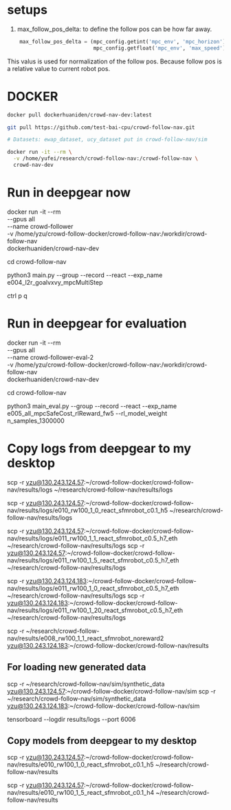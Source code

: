 # setups 


1. max_follow_pos_delta: to define the follow pos can be how far away.

```python
    max_follow_pos_delta = (mpc_config.getint('mpc_env', 'mpc_horizon') *
                            mpc_config.getfloat('mpc_env', 'max_speed'))
```
This valus is used for normalization of the follow pos. Because follow pos is a relative value to current robot pos.




# DOCKER

```bash
docker pull dockerhuaniden/crowd-nav-dev:latest

git pull https://github.com/test-bai-cpu/crowd-follow-nav.git

# Datasets: ewap_dataset, ucy_dataset put in crowd-follow-nav/sim

docker run -it --rm \
  -v /home/yufei/research/crowd-follow-nav:/crowd-follow-nav \
  crowd-nav-dev
```


# Run in deepgear now

docker run -it --rm \
  --gpus all \
  --name crowd-follower \
  -v /home/yzu/crowd-follow-docker/crowd-follow-nav:/workdir/crowd-follow-nav \
  dockerhuaniden/crowd-nav-dev


cd crowd-follow-nav

python3 main.py --group --record --react --exp_name e004_l2r_goalvxvy_mpcMultiStep

ctrl p q


# Run in deepgear for evaluation
docker run -it --rm \
  --gpus all \
  --name crowd-follower-eval-2 \
  -v /home/yzu/crowd-follow-docker/crowd-follow-nav:/workdir/crowd-follow-nav \
  dockerhuaniden/crowd-nav-dev

cd crowd-follow-nav

python3 main_eval.py --group --record --react --exp_name e005_all_mpcSafeCost_rlReward_fw5 --rl_model_weight n_samples_1300000

# Copy logs from deepgear to my desktop
scp -r yzu@130.243.124.57:~/crowd-follow-docker/crowd-follow-nav/results/logs ~/research/crowd-follow-nav/results/logs

scp -r yzu@130.243.124.57:~/crowd-follow-docker/crowd-follow-nav/results/logs/e010_rw100_1_0_react_sfmrobot_c0.1_h5 ~/research/crowd-follow-nav/results/logs


scp -r yzu@130.243.124.57:~/crowd-follow-docker/crowd-follow-nav/results/logs/e011_rw100_1_1_react_sfmrobot_c0.5_h7_eth ~/research/crowd-follow-nav/results/logs
scp -r yzu@130.243.124.57:~/crowd-follow-docker/crowd-follow-nav/results/logs/e011_rw100_1_5_react_sfmrobot_c0.5_h7_eth ~/research/crowd-follow-nav/results/logs

scp -r yzu@130.243.124.183:~/crowd-follow-docker/crowd-follow-nav/results/logs/e011_rw100_1_0_react_sfmrobot_c0.5_h7_eth ~/research/crowd-follow-nav/results/logs
scp -r yzu@130.243.124.183:~/crowd-follow-docker/crowd-follow-nav/results/logs/e011_rw100_1_20_react_sfmrobot_c0.5_h7_eth ~/research/crowd-follow-nav/results/logs


<!-- scp -r yzu@130.243.124.183:~/crowd-follow-docker/crowd-follow-nav/results/logs/e010_rw100_1_5_react_sfmrobot ~/research/crowd-follow-nav/results/logs -->


scp -r ~/research/crowd-follow-nav/results/e008_rw100_1_1_react_sfmrobot_noreward2 yzu@130.243.124.183:~/crowd-follow-docker/crowd-follow-nav/results

## For loading new generated data 
scp -r ~/research/crowd-follow-nav/sim/synthetic_data yzu@130.243.124.57:~/crowd-follow-docker/crowd-follow-nav/sim
scp -r ~/research/crowd-follow-nav/sim/synthetic_data yzu@130.243.124.183:~/crowd-follow-docker/crowd-follow-nav/sim

tensorboard --logdir results/logs --port 6006



## Copy models from deepgear to my desktop
scp -r yzu@130.243.124.57:~/crowd-follow-docker/crowd-follow-nav/results/e010_rw100_1_0_react_sfmrobot_c0.1_h5 ~/research/crowd-follow-nav/results

scp -r yzu@130.243.124.57:~/crowd-follow-docker/crowd-follow-nav/results/e010_rw100_1_5_react_sfmrobot_c0.1_h4 ~/research/crowd-follow-nav/results
